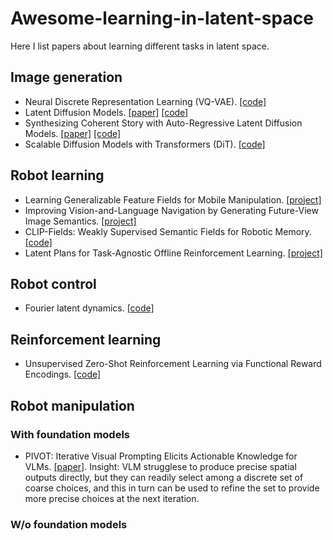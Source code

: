 # Awesome-learning-in-latent-space
Here I list papers about learning different tasks in latent space. 


## Image generation
- Neural Discrete Representation Learning (VQ-VAE). [[code]](https://github.com/MishaLaskin/vqvae)
- Latent Diffusion Models. [[paper]](https://arxiv.org/abs/2112.10752) [[code]](https://github.com/CompVis/latent-diffusion)
- Synthesizing Coherent Story with Auto-Regressive Latent Diffusion Models. [[paper]](https://openaccess.thecvf.com/content/WACV2024/papers/Pan_Synthesizing_Coherent_Story_With_Auto-Regressive_Latent_Diffusion_Models_WACV_2024_paper.pdf) [[code]](https://github.com/xichenpan/ARLDM)
- Scalable Diffusion Models with Transformers (DiT). [[code]](https://github.com/facebookresearch/DiT)

## Robot learning
- Learning Generalizable Feature Fields for Mobile Manipulation. [[project]](https://geff-b1.github.io)
- Improving Vision-and-Language Navigation by Generating Future-View Image Semantics. [[project]](https://jialuli-luka.github.io/VLN-SIG)
- CLIP-Fields: Weakly Supervised Semantic Fields for Robotic Memory. [[code]](https://github.com/notmahi/clip-fields)
- Latent Plans for Task-Agnostic Offline Reinforcement Learning. [[project]](http://tacorl.cs.uni-freiburg.de/)

## Robot control
- Fourier latent dynamics. [[code]](https://github.com/mit-biomimetics/fld)

## Reinforcement learning
- Unsupervised Zero-Shot Reinforcement Learning via Functional Reward Encodings. [[code]](https://github.com/kvfrans/fre)

## Robot manipulation
### With foundation models
- PIVOT: Iterative Visual Prompting Elicits Actionable Knowledge for VLMs. [[paper]](https://arxiv.org/pdf/2402.07872.pdf). Insight: VLM strugglese to produce precise spatial outputs directly, but they can readily select among a discrete set of coarse choices, and this in turn can be used to refine the set to provide more precise choices at the next iteration.
### W/o foundation models
